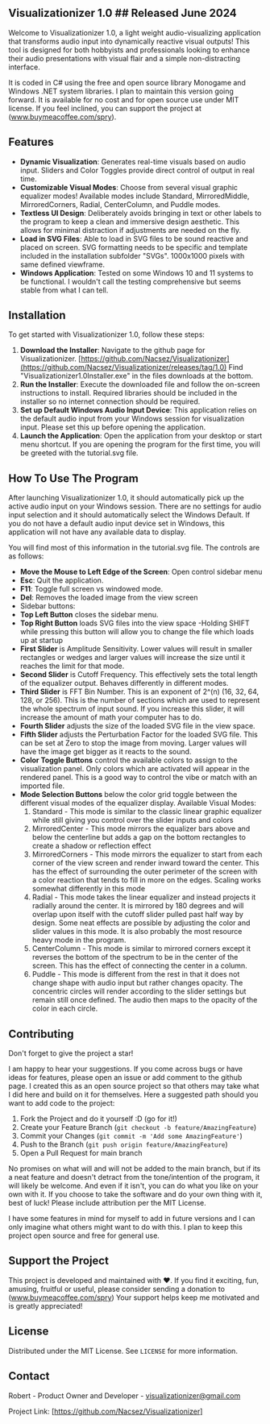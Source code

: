## Visualizationizer 1.0 ## Released June 2024 ##

Welcome to Visualizationizer 1.0, a light weight audio-visualizing application that transforms audio input into dynamically reactive visual outputs! This tool is designed for both hobbyists and professionals looking to enhance their audio presentations with visual flair and a simple non-distracting interface.

It is coded in C# using the free and open source library Monogame and Windows .NET system libraries. I plan to maintain this version going forward. It is available for no cost and for open source use under MIT license. If you feel inclined, you can support the project at (www.buymeacoffee.com/spry).

## Features ##

- **Dynamic Visualization**: Generates real-time visuals based on audio input. Sliders and Color Toggles provide direct control of output in real time.
- **Customizable Visual Modes**: Choose from several visual graphic equalizer modes! Available modes include Standard, MirroredMiddle, MirroredCorners, Radial, CenterColumn, and Puddle modes.
- **Textless UI Design**: Deliberately avoids bringing in text or other labels to the program to keep a clean and immersive design aesthetic. This allows for minimal distraction if adjustments are needed on the fly.
- **Load in SVG Files**: Able to load in SVG files to be sound reactive and placed on screen. SVG formatting needs to be specific and template included in the installation subfolder "SVGs". 1000x1000 pixels with same defined viewframe.
- **Windows Application**: Tested on some Windows 10 and 11 systems to be functional. I wouldn't call the testing comprehensive but seems stable from what I can tell.
 
## Installation ##

To get started with Visualizationizer 1.0, follow these steps:

1. **Download the Installer**: Navigate to the github page for Visualizationizer. [https://github.com/Nacsez/Visualizationizer](https://github.com/Nacsez/Visualizationizer/releases/tag/1.0) Find "Visualizationizer1.0Installer.exe" in the files downloads at the bottom.
2. **Run the Installer**: Execute the downloaded file and follow the on-screen instructions to install. Required libraries should be included in the installer so no internet connection should be required.
3. **Set up Default Windows Audio Input Device**: This application relies on the default audio input from your Windows session for visualization input. Please set this up before opening the application.
4. **Launch the Application**: Open the application from your desktop or start menu shortcut. If you are opening the program for the first time, you will be greeted with the tutorial.svg file.

## How To Use The Program

After launching Visualizationizer 1.0, it should automatically pick up the active audio input on your Windows session. There are no settings for audio input selection and it should automatically select the Windows Default.
If you do not have a default audio input device set in Windows, this application will not have any available data to display.

You will find most of this information in the tutorial.svg file. The controls are as follows:

- **Move the Mouse to Left Edge of the Screen**: Open control sidebar menu
- **Esc**: Quit the application.
- **F11**: Toggle full screen vs windowed mode.
- **Del**: Removes the loaded image from the view screen
- Sidebar buttons:
- **Top Left Button** closes the sidebar menu.
- **Top Right Button** loads SVG files into the view space
       -Holding SHIFT while pressing this button will allow you to change the file which loads up at startup
- **First Slider** is Amplitude Sensitivity. Lower values will result in smaller rectangles or wedges and larger values will increase the size until it reaches the limit for that mode.
- **Second Slider** is Cutoff Frequency. This effectively sets the total length of the equalizer output. Behaves differently in different modes.
- **Third Slider** is FFT Bin Number. This is an exponent of 2^(n) (16, 32, 64, 128, or 256). This is the number of sections which are used to represent the whole spectrum of input sound. If you increase this slider, it will increase the amount of math your computer has to do.
- **Fourth Slider** adjusts the size of the loaded SVG file in the view space.
- **Fifth Slider** adjusts the Perturbation Factor for the loaded SVG file. This can be set at Zero to stop the image from moving. Larger values will have the image get bigger as it reacts to the sound.
- **Color Toggle Buttons** control the available colors to assign to the visualization panel. Only colors which are activated will appear in the rendered panel. This is a good way to control the vibe or match with an imported file.
- **Mode Selection Buttons** below the color grid toggle between the different visual modes of the equalizer display. Available Visual Modes:
  1. Standard -  This mode is similar to the classic linear graphic equalizer while still giving you control over the slider inputs and colors
  2. MirroredCenter -  This mode mirrors the equalizer bars above and below the centerline but adds a gap on the bottom rectangles to create a shadow or reflection effect
  3. MirroredCorners -  This mode mirrors the equalizer to start from each corner of the view screen and render inward toward the center. This has the effect of surrounding the outer perimeter of the screen with a color reaction that tends to fill in more on the edges. Scaling works somewhat differently in this mode
  4. Radial -  This mode takes the linear equalizer and instead projects it radially around the center. It is mirrored by 180 degrees and will overlap upon itself with the cutoff slider pulled past half way by design. Some neat effects are possible by adjusting the color and slider values in this mode. It is also probably the most resource heavy mode in the program.
  5. CenterColumn -  This mode is similar to mirrored corners except it reverses the bottom of the spectrum to be in the center of the screen. This has the effect of connecting the center in a column.
  6. Puddle -  This mode is different from the rest in that it does not change shape with audio input but rather changes opacity. The concentric circles will render according to the slider settings but remain still once defined. The audio then maps to the opacity of the color in each circle.

## Contributing

Don't forget to give the project a star!

I am happy to hear your suggestions. If you come across bugs or have ideas for features, please open an issue or add comment to the github page. I created this as an open source project so that others may take what I did here and build on it for themselves. 
Here a suggested path should you want to add code to the project:
1. Fork the Project and do it yourself :D (go for it!)
  2. Create your Feature Branch (`git checkout -b feature/AmazingFeature`)
  3. Commit your Changes (`git commit -m 'Add some AmazingFeature'`)
  4. Push to the Branch (`git push origin feature/AmazingFeature`)
5. Open a Pull Request for main branch
   
No promises on what will and will not be added to the main branch, but if its a neat feature and doesn't detract from the tone/intention of the program, it will likely be welcome. And even if it isn't, you can do what you like on your own with it. If you choose to take the software and do your own thing with it, best of luck! Please include attribution per the MIT License. 

I have some features in mind for myself to add in future versions and I can only imagine what others might want to do with this. I plan to keep this project open source and free for general use.

## Support the Project

This project is developed and maintained with ❤️. If you find it exciting, fun, amusing, fruitful or useful, please consider sending a donation to (www.buymeacoffee.com/spry) Your support helps keep me motivated and is greatly appreciated!

## License

Distributed under the MIT License. See `LICENSE` for more information.

## Contact

Robert - Product Owner and Developer - visualizationizer@gmail.com

Project Link: [https://github.com/Nacsez/Visualizationizer]
